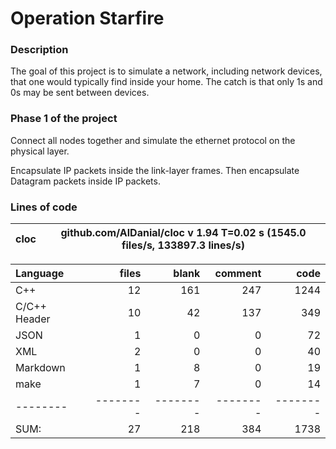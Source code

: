 # Operation Starfire

### Description

The goal of this project is to simulate a network, including network devices, that one would typically find inside your home. The catch is that only 1s and 0s may be sent between devices.

### Phase 1 of the project

Connect all nodes together and simulate the ethernet protocol on the physical layer.

Encapsulate IP packets inside the link-layer frames. Then encapsulate Datagram packets inside IP packets.

### Lines of code

cloc|github.com/AlDanial/cloc v 1.94  T=0.02 s (1545.0 files/s, 133897.3 lines/s)
--- | ---

Language|files|blank|comment|code
:-------|-------:|-------:|-------:|-------:
C++|12|161|247|1244
C/C++ Header|10|42|137|349
JSON|1|0|0|72
XML|2|0|0|40
Markdown|1|8|0|19
make|1|7|0|14
--------|--------|--------|--------|--------
SUM:|27|218|384|1738
